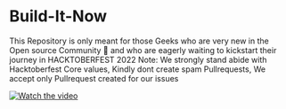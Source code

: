 # Build-It-Now

This Repository is only meant for those Geeks who are very new in the Open source Community 🤩 and who are eagerly waiting to kickstart their journey in HACKTOBERFEST 2022
Note: We strongly stand abide with Hacktoberfest Core values, Kindly dont create spam Pullrequests, We accept only Pullrequest created for our issues


[![Watch the video](https://user-images.githubusercontent.com/55646472/192406650-4c93f290-1b3b-4730-8fda-e5540dcce3b3.png)](https://www.youtube.com/watch?v=BDUtORDL_k4&t=1s)
